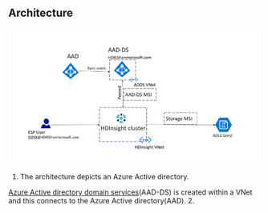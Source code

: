 
## Architecture 

![HDICreate6](https://github.com/arnabganguly/HDInsightESPLab/blob/master/images/Picture56.png) 

1. The architecture depicts an Azure Active directory.  

[Azure Active directory domain services](https://docs.microsoft.com/en-us/azure/active-directory-domain-services/)(AAD-DS) is created within a VNet and this connects to the Azure Active directory(AAD). 
2. 

<!--stackedit_data:
eyJoaXN0b3J5IjpbLTE3NjcwNDkwMzgsLTE4MDUxNTczOTAsLT
E3NjY5Mzc2OThdfQ==
-->